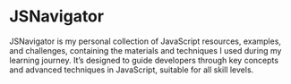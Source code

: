 # JSNavigator
JSNavigator is my personal collection of JavaScript resources, examples, and challenges, containing the materials and techniques I used during my learning journey. It’s designed to guide developers through key concepts and advanced techniques in JavaScript, suitable for all skill levels.
